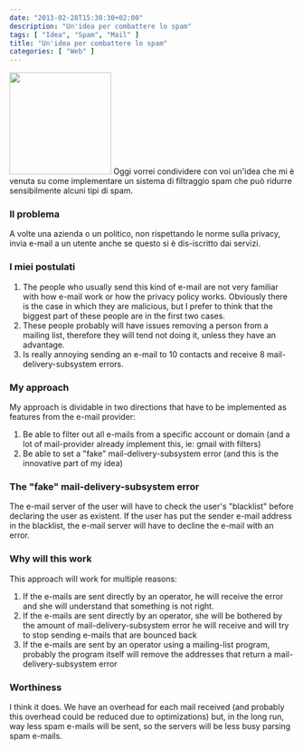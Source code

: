 ```yaml
---
date: "2013-02-28T15:30:30+02:00"
description: "Un'idea per combattere lo spam"
tags: [ "Idea", "Spam", "Mail" ]
title: "Un'idea per combattere lo spam"
categories: [ "Web" ]
---
```

<img class="alignleft" alt="" src="http://pagliaro-udine.blogautore.repubblica.it/files/2012/12/spam.jpeg" width="180" height="180" />
Oggi vorrei condividere con voi un'idea che mi è venuta su come implementare un sistema di filtraggio spam che può ridurre sensibilmente alcuni tipi di spam.

### Il problema
A volte una azienda o un politico, non rispettando le norme sulla privacy, invia e-mail a un utente anche se questo si è dis-iscritto dai servizi.

### I miei postulati
1. The people who usually send this kind of e-mail are not very familiar with how e-mail work or how the privacy policy works. Obviously there is the case in which they are malicious, but I prefer to think that the biggest part of these people are in the first two cases.
2. These people probably will have issues removing a person from a mailing list, therefore they will tend not doing it, unless they have an advantage.
3. Is really annoying sending an e-mail to 10 contacts and receive 8 mail-delivery-subsystem errors.

### My approach
My approach is dividable in two directions that have to be implemented as features from the e-mail provider:

1. Be able to filter out all e-mails from a specific account or domain (and a lot of mail-provider already implement this, ie: gmail with filters)
2. Be able to set a "fake" mail-delivery-subsystem error (and this is the innovative part of my idea)

### The "fake" mail-delivery-subsystem error
The e-mail server of the user will have to check the user's "blacklist" before declaring the user as existent. If the user has put the sender e-mail address in the blacklist, the e-mail server will have to decline the e-mail with an error.

### Why will this work
This approach will work for multiple reasons:

1. If the e-mails are sent directly by an operator, he will receive the error and she will understand that something is not right.
2. If the e-mails are sent directly by an operator, she will be bothered by the amount of mail-delivery-subsystem error he will receive and will try to stop sending e-mails that are bounced back
3. If the e-mails are sent by an operator using a mailing-list program, probably the program itself will remove the addresses that return a mail-delivery-subsystem error

### Worthiness
I think it does. We have an overhead for each mail received (and probably this overhead could be reduced due to optimizations) but, in the long run, way less spam e-mails will be sent, so the servers will be less busy parsing spam e-mails.
